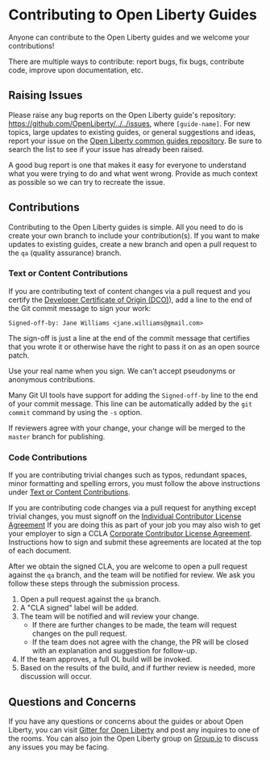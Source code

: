 # Contributing to Open Liberty Guides

Anyone can contribute to the Open Liberty guides and we welcome your contributions!

There are multiple ways to contribute: report bugs, fix bugs, contribute code, improve upon documentation, etc. 

## Raising Issues

Please raise any bug reports on the Open Liberty guide's repository: https://github.com/OpenLiberty/../../issues, where `[guide-name]`. For new topics, large updates to existing guides, or general suggestions and ideas, report your issue on the [Open Liberty common guides repository](https://github.com/OpenLiberty/guides-common/issues). Be sure to search the list to see if your issue has already been raised.

A good bug report is one that makes it easy for everyone to understand what you were trying to do and what went wrong. Provide as much context as possible so we can try to recreate the issue.

## Contributions 

Contributing to the Open Liberty guides is simple. All you need to do is create your own branch to include your contribution(s). If you want to make updates to existing guides, create a new branch and open a pull request to the `qa` (quality assurance) branch.

### Text or Content Contributions

If you are contributing text of content changes via a pull request and you certify the [Developer Certificate of Origin (DCO)](https://developercertificate.org)), add a line to the end of the Git commit message to sign your work:

```
Signed-off-by: Jane Williams <jane.williams@gmail.com>
```

The sign-off is just a line at the end of the commit message that certifies that you wrote it or otherwise have the right to pass it on as an open source patch.

Use your real name when you sign. We can't accept pseudonyms or anonymous contributions. 

Many Git UI tools have support for adding the `Signed-off-by` line to the end of your commit message. This line can be automatically added by the `git commit` command by using the `-s` option.

If reviewers agree with your change, your change will be merged to the `master` branch for publishing.

### Code Contributions

If you are contributing trivial changes such as typos, redundant spaces, minor formatting and spelling errors, you must follow the above instructions under [Text or Content Contributions](https://github.com/OpenLiberty/guide-maven-intro/blob/dco-file/CONTRIBUTING.md#text-or-content-contribution).

If you are contributing code changes via a pull request for anything except trivial changes, you must signoff on the [Individual Contributor License Agreement](https://github.com/OpenLiberty/open-liberty/blob/master/cla/open-liberty-cla-individual.pdf) If you are doing this as part of your job you may also wish to get your employer to sign a CCLA [Corporate Contributor License Agreement](https://github.com/OpenLiberty/open-liberty/blob/master/cla/open-liberty-cla-corporate.pdf). Instructions how to sign and submit these agreements are located at the top of each document. 

After we obtain the signed CLA, you are welcome to open a pull request against the `qa` branch, and the team will be notified for review. We ask you follow these steps through the submission process.

1. Open a pull request against the `qa` branch.
2. A "CLA signed" label will be added.
3. The team will be notified and will review your change. 
    - If there are further changes to be made, the team will request changes on the pull request. 
    - If the team does not agree with the change, the PR will be closed with an explanation and suggestion for follow-up.
4. If the team approves, a full OL build will be invoked.
5. Based on the results of the build, and if further review is needed, more discussion will occur.

## Questions and Concerns

If you have any questions or concerns about the guides or about Open Liberty, you can visit [Gitter for Open Liberty](https://gitter.im/OpenLiberty/) and post any inquires to one of the rooms. You can also join the Open Liberty group on [Group.io](https://groups.io/g/openliberty) to discuss any issues you may be facing.
